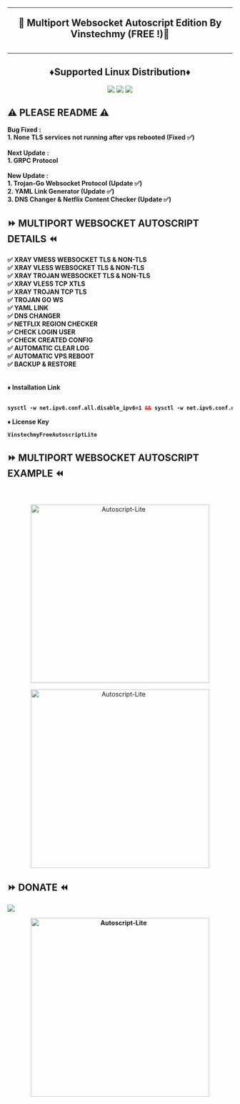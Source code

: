 <!DOCTYPE html>
<h2 align="center">
<hr>
🚀 Multiport Websocket Autoscript Edition By Vinstechmy (FREE !)🚀
<h2><hr>
  
<h2 align="center"> ♦️Supported Linux Distribution♦️</h2>

<p align="center"><img src="https://img.shields.io/static/v1?style=for-the-badge&logo=debian&label=Debian%2010&message=Buster&color=blue"> <img src="https://img.shields.io/static/v1?style=for-the-badge&logo=debian&label=Debian%2011&message=Bullseye&color=blue">

<img src="https://img.shields.io/badge/Service-Multiport (XRAY)-orange">

## ⚠️ PLEASE README ⚠️
<b>
 Bug Fixed : <br>
 1. None TLS services not running after vps rebooted (Fixed ✅) <br>
<br>
 Next Update : <br>
 1. GRPC Protocol <br>
<br>
 New Update : <br>
 1. Trojan-Go Websocket Protocol (Update ✅) <br>
 2. YAML Link Generator (Update ✅) <br>
 3. DNS Changer & Netflix Content Checker (Update ✅)<br>
</b>
  
## ⏩ MULTIPORT WEBSOCKET AUTOSCRIPT DETAILS ⏪
<b>
✅ XRAY VMESS WEBSOCKET TLS & NON-TLS <br>
✅ XRAY VLESS WEBSOCKET TLS & NON-TLS <br>
✅ XRAY TROJAN WEBSOCKET TLS & NON-TLS <br>
✅ XRAY VLESS TCP XTLS <br>
✅ XRAY TROJAN TCP TLS <br>
✅ TROJAN GO WS <br>
✅ YAML LINK <br>
✅ DNS CHANGER <br>
✅ NETFLIX REGION CHECKER <br>
✅ CHECK LOGIN USER <br>
✅ CHECK CREATED CONFIG <br>
✅ AUTOMATIC CLEAR LOG <br>
✅ AUTOMATIC VPS REBOOT <br>
✅ BACKUP & RESTORE <br>
<br>
<br>
♦️ Installation Link<br>
<br>

  ```html
sysctl -w net.ipv6.conf.all.disable_ipv6=1 && sysctl -w net.ipv6.conf.default.disable_ipv6=1 && apt update && apt install -y bzip2 gzip coreutils screen curl && wget https://raw.githubusercontent.com/vinstechmy/multiport-websocket/main/V1/setup-lite.sh && chmod +x setup-lite.sh && screen -S setup-lite ./setup-lite.sh
  ```
  
♦️ License Key<br> 
 
  ```html
VinstechmyFreeAutoscriptLite
  ```

</b>

## ⏩ MULTIPORT WEBSOCKET AUTOSCRIPT EXAMPLE ⏪
<b>
</b>
<br>

</b>
<p align="center">
<img src="https://raw.githubusercontent.com/vinstechmy/multiport-websocket/main/OTHERS/E24D567A-2104-4B3E-A448-84FE09561448.jpeg" width="400" title="Autoscript-Lite">
</p>

</b>
<p align="center">
<img src="https://raw.githubusercontent.com/vinstechmy/multiport-websocket/main/OTHERS/BF0AC683-C699-44DE-9DC0-58E07F2C3902.jpeg" width="400" title="Autoscript-Lite">
</p>


## ⏩ DONATE ⏪
<b>
<a href="https://paypal.me/vinstechmy" target=”_blank”><img src="https://img.shields.io/static/v1?style=for-the-badge&logo=paypal&label=Paypal&message=Click%20Here&color=blue"></a>
<br>
<p align="center">
<img src="https://raw.githubusercontent.com/vinstechmy/multiport-websocket/main/OTHERS/ECEA5755-1A0B-441F-8F16-4D174CE4499C.png" width="400" title="Autoscript-Lite">
</p>
<b>
